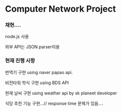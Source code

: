 # Computer Network Project

### 채현....

node.js 사용

외부 API는 JSON parser이용

### 현재 진행 사항
번역기 구현 using naver papao api.

비전타워 학식 구현 using BDS API

현재 날씨 구현 using weather api by sk planeet developer

식당 추천 기능 구현...// response time 문제가 있음....
